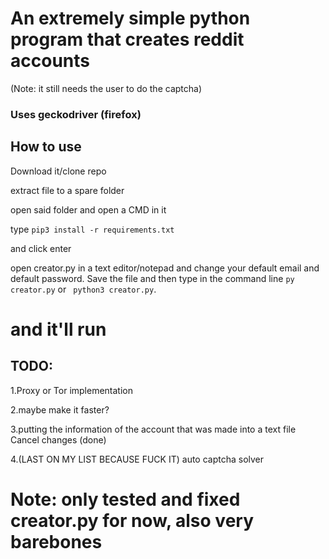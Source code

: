 
# An extremely simple python program that creates reddit accounts
(Note: it still needs the user to do the captcha)
### Uses geckodriver (firefox)
## How to use

Download it/clone repo

extract file to a spare folder

open said folder and open a CMD in it

type ```` pip3 install -r requirements.txt ````

and click enter

open creator.py in a text editor/notepad and change your default email and default password.  Save the file and then type in the command line ```py creator.py``` or ```` python3 creator.py````. 


and it'll run
=======


## TODO:

1.Proxy or Tor implementation

2.maybe make it faster?

3.putting the information of the account that was made into a text file Cancel changes (done)

4.(LAST ON MY LIST BECAUSE FUCK IT) auto captcha solver




# Note: only tested and fixed creator.py for now, also very barebones
